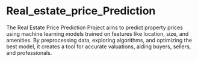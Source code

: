 # Real_estate_price_Prediction
The Real Estate Price Prediction Project aims to predict property prices using machine learning models trained on features like location, size, and amenities. By preprocessing data, exploring algorithms, and optimizing the best model, it creates a tool for accurate valuations, aiding buyers, sellers, and professionals.
